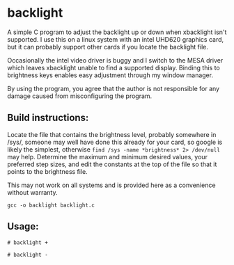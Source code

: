 # backlight
A simple C program to adjust the backlight up or down when xbacklight isn't supported.
I use this on a linux system with an intel UHD620 graphics card, but it can probably support other cards
if you locate the backlight file.  

Occasionally the intel video driver is buggy and I switch to the MESA driver which 
leaves xbacklight unable to find a supported display.  Binding this to brightness keys
enables easy adjustment through my window manager.

By using the program, you agree that the author is not responsible for any damage caused
from misconfiguring the program.  

## Build instructions:

Locate the file that contains the brightness level, probably somewhere in /sys/,
someone may well have done this already for your card, so google is likely the simplest,
otherwise `find /sys -name *brightness* 2> /dev/null` may help.  Determine the maximum and 
minimum desired values, your preferred step sizes, and edit the constants at the 
top of the file so that it points to the brightness file.  

This may not work on all systems and is provided here as a convenience without warranty.

    gcc -o backlight backlight.c

## Usage:

    # backlight +

    # backlight -


